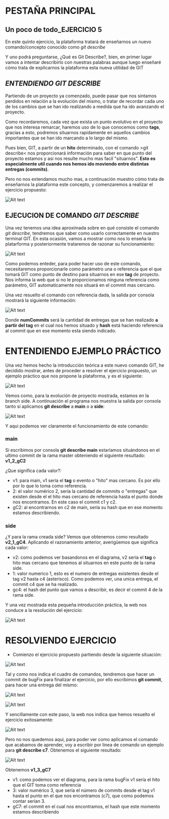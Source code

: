 # PESTAÑA PRINCIPAL 
## Un poco de todo_EJERCICIO 5

En este quinto ejercicio, la plataforma tratará de enseñarnos un nuevo comando/concepto conocido como _git describe_

Y uno podrá preguntarse, ¿Qué es Git Describe?, bien, en primer lugar vamos a intentar describirlo con nuestras palabras aunque luego enseñaré cómo trata de explicarnos la plataforma esta nueva utilidad de GIT

## _ENTENDIENDO GIT DESCRIBE_

Partiendo de un proyecto ya comenzado, puede pasar que nos sintamos perdidos en relación a la evolución del mismo, o tratar de recordar cada uno de los cambios que se han ido realizando a medida que ha ido avanzando el proyecto.

Como recordaremos, cada vez que exista un punto evolutivo en el proyecto que nos interesa remarcar, haremos uso de lo que conocemos como **tags**, gracias a esto, podremos situarnos rapidamente en aquellos cambios importantes que se han ido marcando a lo largo del mismo.

Pues bien, GIT, a partir de un **hito** determinado, con el comando >git describe< nos proporcionará información para saber en que punto del proyecto estamos y asi nos resulte mucho mas facil "situarnos". **Esto es especialmente util cuando nos hemos ido moviendo entre distintas entregas (commits)**. 

Pero no nos extendamos mucho mas, a continuación muestro cómo trata de enseñarnos la plataforma este concepto, y comenzaremos a realizar el ejercicio propuesto:

![Alt text](Introduccion.jpg)

## EJECUCION DE COMANDO _GIT DESCRIBE_

Una vez tenemos una idea aproximada sobre en qué consiste el comando _git describe_, tendremos que saber como usarlo correctamente en nuestro terminal GIT. En esta ocasión, vamos a mostrar como nos lo enseña la platarforma y posteriormente trataremos de razonar su funcionamiento:

![Alt text](Introduccion_funcionamiento.jpg)

Como podemos enteder, para poder hacer uso de este comando, necesitaremos proporcionarle como parámetro una **<ref>**  o referencia que el que tomará GIT como punto de destino para situarnos en ese **tag** de proyecto. Nos informa la web que si no le proporcionamos ninguna referencia como parámetro, GIT automaticamente nos situará en el commit mas cercano.

Una vez resuelto el comando con referencia dada, la salida por consola mostrará la siguiente información:

![Alt text](Introduccion_comandoSalida.jpg)

Donde **numCommits** será la cantidad de entregas que se han realizado **a partir del tag** en el cual nos hemos situado y **hash** está haciendo referencia al commit que en ese momento esta siendo indicado.

# ENTENDIENDO EJEMPLO PRÁCTICO 

Una vez hemos hecho la introducción teórica a este nuevo comando GIT, he decidido mostrar, antes de proceder a resolver el ejercicio propuesto, un ejemplo práctico que nos propone la plataforma, y es el siguiente:

![Alt text](ejemploPractico1.jpg)

Vemos como, para la evolución de proyecto mostrada, estamos en la branch side. A continuación el programa nos muestra la salida por consola tanto si aplicamos **git describe** a **main** o a **side**:

![Alt text](ejemploPractico2.jpg)

Y aqui podemos ver claramente el funcionamiento de este comando:

### main

Si escribimos por consola **git describe main** estaríamos situándonos en el ultimo commit de la rama master obteniendo el siguiente resultado: **v1_2_gC2**

¿Que significa cada valor?:

- v1: para main, v1 sería el **tag** o evento o "hito" mas cercano. Es por ello por lo que lo toma como referencia.
- 2: el valor numérico 2, sería la cantidad de commits o "entregas" que existen desde el el hito mas cercano de referencia hasta el punto donde nos encontramos. En este caso el commit c1 y c2.
- gC2: al encontrarnos en c2 de main, sería su hash que en ese momento estamos describiendo.

### side

¿Y para la rama creada side? Vemos que obtenemos como resultado **v2_1_gC4**. Aplicando el razonamiento anterior, averigüemos que significa cada valor:

- v2: como podemos ver basandonos en el diagrama, v2 sería el **tag** o hito mas cercano que tenemos al situarnos en este punto de la rama side.
- 1: valor numerico 1, esto es el numero de entregas existentes desde el tag v2 hasta c4 (asterisco). Como podemos ver, una unica entrega, el commit c4 que se ha realizado.
- gc4: el hash del punto que vamos a describir, es decir el commit 4 de la rama side.

Y una vez mostrada esta pequeña introducción práctica, la web nos conduce a la resolución del ejercicio:

![Alt text](ejemploPracticoFinal.jpg)

# RESOLVIENDO EJERCICIO

- Comienzo el ejercicio propuesto partiendo desde la siguiente situación:

![Alt text](ResolEjercicio1.jpg)

Tal y como nos indica el cuadro de comandos, tendremos que hacer un commit de bugFix para finalizar el ejercicio, por ello escribimos **git commit**, para hacer una entrega del mismo:

![Alt text](ResolEjercicio2.jpg)

![Alt text](ResolEjercicio3.jpg)

Y sencillamente con este paso, la web nos indica que hemos resuelto el ejercicio exitosamente:

![Alt text](ResolEjercicioX.jpg)

Pero no nos quedemos aqui, para poder ver como aplicamos el comando que acabamos de aprender, voy a escribir por linea de comando un ejemplo para **git describe c7**. Obtenemos el siguiente resultado:

![Alt text](ResolEjercicioXY.jpg)

Obtenemos **v1_3_gC7**

- v1: como podemos ver el diagrama, para la rama bugFix v1 sería el hito que el GIT toma como referencia
- 3: valor numérico 3, que sería el número de commits desde el tag v1 hasta el punto en el que nos encontramos (c7), que como podemos contar serían 3.
- gC7: el commit en el cual nos encontramos, el hash que este momento estamos describiendo